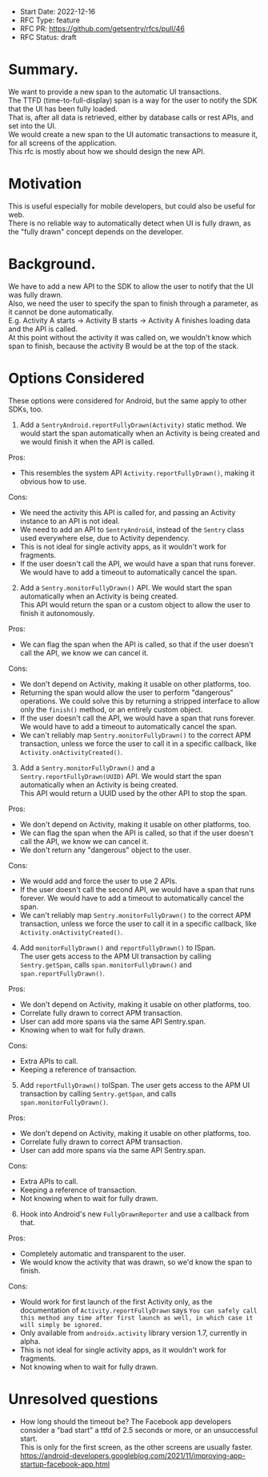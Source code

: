 - Start Date: 2022-12-16
- RFC Type: feature
- RFC PR: https://github.com/getsentry/rfcs/pull/46
- RFC Status: draft
  
# Summary. 
  
We want to provide a new span to the automatic UI transactions.  
The TTFD (time-to-full-display) span is a way for the user to notify the SDK that the UI has been fully loaded.  
That is, after all data is retrieved, either by database calls or rest APIs, and set into the UI.  
We would create a new span to the UI automatic transactions to measure it, for all screens of the application.  
This rfc is mostly about how we should design the new API.  
  
# Motivation

This is useful especially for mobile developers, but could also be useful for web.  
There is no reliable way to automatically detect when UI is fully drawn, as the "fully drawn" concept depends on the developer.  
  
# Background. 
  
We have to add a new API to the SDK to allow the user to notify that the UI was fully drawn.  
Also, we need the user to specify the span to finish through a parameter, as it cannot be done automatically.  
E.g. Activity A starts -> Activity B starts -> Activity A finishes loading data and the API is called.  
At this point without the activity it was called on, we wouldn't know which span to finish, because the activity B would be at the top of the stack.  
  
# Options Considered
  
These options were considered for Android, but the same apply to other SDKs, too.  
1) Add a `SentryAndroid.reportFullyDrawn(Activity)` static method. We would start the span automatically when an Activity is being created and we would finish it when the API is called.  
  
Pros:
- This resembles the system API `Activity.reportFullyDrawn()`, making it obvious how to use.  

Cons:
- We need the activity this API is called for, and passing an Activity instance to an API is not ideal.  
- We need to add an API to `SentryAndroid`, instead of the `Sentry` class used everywhere else, due to Activity dependency.  
- This is not ideal for single activity apps, as it wouldn't work for fragments.  
- If the user doesn't call the API, we would have a span that runs forever. We would have to add a timeout to automatically cancel the span.  
2) Add a `Sentry.monitorFullyDrawn()` API. We would start the span automatically when an Activity is being created.  
This API would return the span or a custom object to allow the user to finish it autonomously.  
  
Pros:
- We can flag the span when the API is called, so that if the user doesn't call the API, we know we can cancel it.  

Cons:
- We don't depend on Activity, making it usable on other platforms, too.  
- Returning the span would allow the user to perform "dangerous" operations. We could solve this by returning a stripped interface to allow only the `finish()` method, or an entirely custom object.  
- If the user doesn't call the API, we would have a span that runs forever. We would have to add a timeout to automatically cancel the span.  
- We can't reliably map `Sentry.monitorFullyDrawn()` to the correct APM transaction, unless we force the user to call it in a specific callback, like `Activity.onActivityCreated()`.  
3) Add a `Sentry.monitorFullyDrawn()` and a `Sentry.reportFullyDrawn(UUID)` API. We would start the span automatically when an Activity is being created.  
This API would return a UUID used by the other API to stop the span.  
  
Pros:
- We don't depend on Activity, making it usable on other platforms, too.  
- We can flag the span when the API is called, so that if the user doesn't call the API, we know we can cancel it.  
- We don't return any "dangerous" object to the user.  

Cons:
- We would add and force the user to use 2 APIs.  
- If the user doesn't call the second API, we would have a span that runs forever. We would have to add a timeout to automatically cancel the span.
- We can't reliably map `Sentry.monitorFullyDrawn()` to the correct APM transaction, unless we force the user to call it in a specific callback, like `Activity.onActivityCreated()`.  
4) Add `monitorFullyDrawn()` and `reportFullyDrawn()` to ISpan.  
The user gets access to the APM UI transaction by calling `Sentry.getSpan`, calls `span.monitorFullyDrawn()` and `span.reportFullyDrawn()`.  

Pros:
- We don't depend on Activity, making it usable on other platforms, too.  
- Correlate fully drawn to correct APM transaction.  
- User can add more spans via the same API Sentry.span.  
- Knowing when to wait for fully drawn.  

Cons:
- Extra APIs to call.  
- Keeping a reference of transaction.  
5) Add `reportFullyDrawn()` toISpan. The user gets access to the APM UI transaction by calling `Sentry.getSpan`, and calls `span.monitorFullyDrawn()`.  

Pros:
- We don't depend on Activity, making it usable on other platforms, too.  
- Correlate fully drawn to correct APM transaction.  
- User can add more spans via the same API Sentry.span.  

Cons:
- Extra APIs to call.  
- Keeping a reference of transaction.
- Not knowing when to wait for fully drawn.
6) Hook into Android's new `FullyDrawnReporter` and use a callback from that.  

Pros:
- Completely automatic and transparent to the user.  
- We would know the activity that was drawn, so we'd know the span to finish.  

Cons:
- Would work for first launch of the first Activity only, as the documentation of `Activity.reportFullyDrawn` says `You can safely call this method any time after first launch as well, in which case it will simply be ignored.`  
- Only available from `androidx.activity` library version 1.7, currently in alpha.  
- This is not ideal for single activity apps, as it wouldn't work for fragments.  
- Not knowing when to wait for fully drawn.  
  
# Unresolved questions
  
- How long should the timeout be? The Facebook app developers consider a "bad start" a ttfd of 2.5 seconds or more, or an unsuccessful start.  
This is only for the first screen, as the other screens are usually faster.  
https://android-developers.googleblog.com/2021/11/improving-app-startup-facebook-app.html
